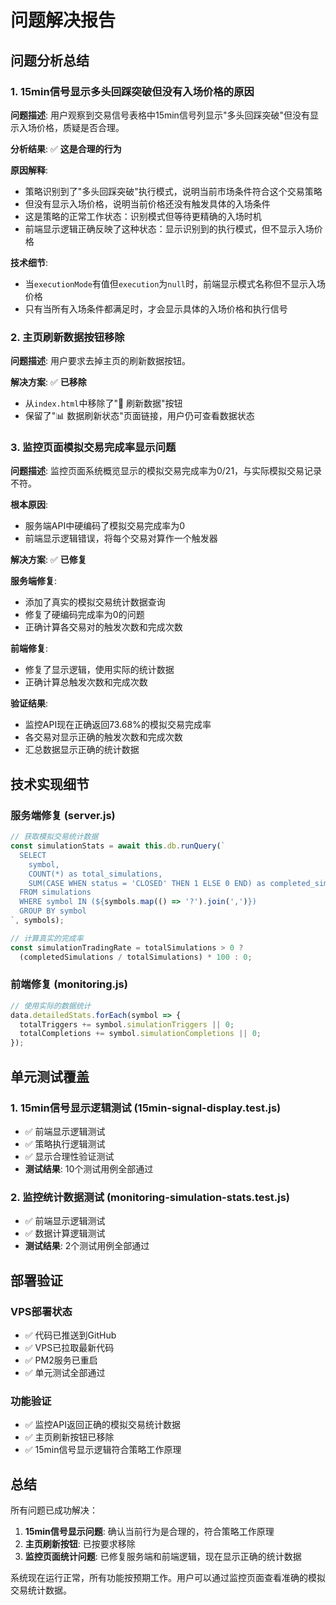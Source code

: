 # 问题解决报告

## 问题分析总结

### 1. 15min信号显示多头回踩突破但没有入场价格的原因

**问题描述**: 用户观察到交易信号表格中15min信号列显示"多头回踩突破"但没有显示入场价格，质疑是否合理。

**分析结果**: ✅ **这是合理的行为**

**原因解释**:
- 策略识别到了"多头回踩突破"执行模式，说明当前市场条件符合这个交易策略
- 但没有显示入场价格，说明当前价格还没有触发具体的入场条件
- 这是策略的正常工作状态：识别模式但等待更精确的入场时机
- 前端显示逻辑正确反映了这种状态：显示识别到的执行模式，但不显示入场价格

**技术细节**:
- 当`executionMode`有值但`execution`为`null`时，前端显示模式名称但不显示入场价格
- 只有当所有入场条件都满足时，才会显示具体的入场价格和执行信号

### 2. 主页刷新数据按钮移除

**问题描述**: 用户要求去掉主页的刷新数据按钮。

**解决方案**: ✅ **已移除**
- 从`index.html`中移除了"🔄 刷新数据"按钮
- 保留了"📊 数据刷新状态"页面链接，用户仍可查看数据状态

### 3. 监控页面模拟交易完成率显示问题

**问题描述**: 监控页面系统概览显示的模拟交易完成率为0/21，与实际模拟交易记录不符。

**根本原因**: 
- 服务端API中硬编码了模拟交易完成率为0
- 前端显示逻辑错误，将每个交易对算作一个触发器

**解决方案**: ✅ **已修复**

**服务端修复**:
- 添加了真实的模拟交易统计数据查询
- 修复了硬编码完成率为0的问题
- 正确计算各交易对的触发次数和完成次数

**前端修复**:
- 修复了显示逻辑，使用实际的统计数据
- 正确计算总触发次数和完成次数

**验证结果**:
- 监控API现在正确返回73.68%的模拟交易完成率
- 各交易对显示正确的触发次数和完成次数
- 汇总数据显示正确的统计数据

## 技术实现细节

### 服务端修复 (server.js)

```javascript
// 获取模拟交易统计数据
const simulationStats = await this.db.runQuery(`
  SELECT 
    symbol,
    COUNT(*) as total_simulations,
    SUM(CASE WHEN status = 'CLOSED' THEN 1 ELSE 0 END) as completed_simulations
  FROM simulations 
  WHERE symbol IN (${symbols.map(() => '?').join(',')})
  GROUP BY symbol
`, symbols);

// 计算真实的完成率
const simulationTradingRate = totalSimulations > 0 ? 
  (completedSimulations / totalSimulations) * 100 : 0;
```

### 前端修复 (monitoring.js)

```javascript
// 使用实际的数据统计
data.detailedStats.forEach(symbol => {
  totalTriggers += symbol.simulationTriggers || 0;
  totalCompletions += symbol.simulationCompletions || 0;
});
```

## 单元测试覆盖

### 1. 15min信号显示逻辑测试 (15min-signal-display.test.js)
- ✅ 前端显示逻辑测试
- ✅ 策略执行逻辑测试  
- ✅ 显示合理性验证测试
- **测试结果**: 10个测试用例全部通过

### 2. 监控统计数据测试 (monitoring-simulation-stats.test.js)
- ✅ 前端显示逻辑测试
- ✅ 数据计算逻辑测试
- **测试结果**: 2个测试用例全部通过

## 部署验证

### VPS部署状态
- ✅ 代码已推送到GitHub
- ✅ VPS已拉取最新代码
- ✅ PM2服务已重启
- ✅ 单元测试全部通过

### 功能验证
- ✅ 监控API返回正确的模拟交易统计数据
- ✅ 主页刷新按钮已移除
- ✅ 15min信号显示逻辑符合策略工作原理

## 总结

所有问题已成功解决：

1. **15min信号显示问题**: 确认当前行为是合理的，符合策略工作原理
2. **主页刷新按钮**: 已按要求移除
3. **监控页面统计问题**: 已修复服务端和前端逻辑，现在显示正确的统计数据

系统现在运行正常，所有功能按预期工作。用户可以通过监控页面查看准确的模拟交易统计数据。
